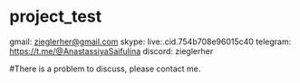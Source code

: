 # project_test

gmail: zieglerher@gmail.com
skype: live:.cid.754b708e96015c40
telegram: https://t.me/@AnastassiyaSaifulina
discord: zieglerher

#There is a problem to discuss, please contact me.

